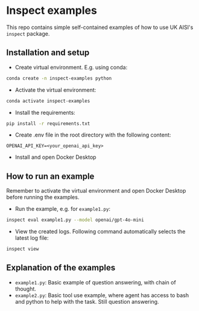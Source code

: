 # Inspect examples

This repo contains simple self-contained examples of how to use UK AISI's `inspect` package.

## Installation and setup

- Create virtual environment. E.g. using conda:

```bash
conda create -n inspect-examples python
```

- Activate the virtual environment:

```bash
conda activate inspect-examples
```

- Install the requirements:

```bash
pip install -r requirements.txt
```

- Create .env file in the root directory with the following content:

```
OPENAI_API_KEY=<your_openai_api_key>
```

- Install and open Docker Desktop



## How to run an example

Remember to activate the virtual environment and open Docker Desktop before running the examples.

- Run the example, e.g. for `example1.py`:

```bash
inspect eval example1.py --model openai/gpt-4o-mini
```

- View the created logs. Following command automatically selects the latest log file:

```bash
inspect view
```

## Explanation of the examples

- `example1.py`: Basic example of question answering, with chain of thought.
- `example2.py`: Basic tool use example, where agent has access to bash and python to help with the task. Still question answering.
